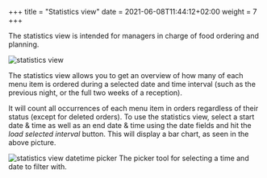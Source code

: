 +++
title = "Statistics view"
date =  2021-06-08T11:44:12+02:00
weight = 7
+++

The statistics view is intended for managers in charge of food ordering and planning.

![statistics view](/images/ordsys/views/statistics.png)

The statistics view allows you to get an overview of how many of each menu item is ordered during a selected date and time interval (such as the previous night, or the full two weeks of a reception).

It will count all occurrences of each menu item in orders regardless of their status (except for deleted orders). To use the statistics view, select a start date & time as well as an end date & time using the date fields and hit the *load selected interval* button. This will display a bar chart, as seen in the above picture.

![statistics view datetime picker](/images/ordsys/views/statistics_datetime.png?height=25pc)
The picker tool for selecting a time and date to filter with.
